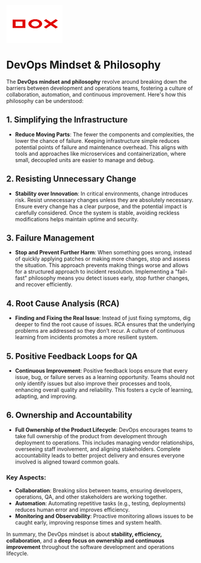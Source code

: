 <img src="image_2024-09-15_111916647.png" width="150" height="100" alt="YOMG Lab Documentation">


# DevOps Mindset & Philosophy

The **DevOps mindset and philosophy** revolve around breaking down the barriers between development and operations teams, fostering a culture of collaboration, automation, and continuous improvement. Here's how this philosophy can be understood:

## 1. Simplifying the Infrastructure
- **Reduce Moving Parts**: The fewer the components and complexities, the lower the chance of failure. Keeping infrastructure simple reduces potential points of failure and maintenance overhead. This aligns with tools and approaches like microservices and containerization, where small, decoupled units are easier to manage and debug.

## 2. Resisting Unnecessary Change
- **Stability over Innovation**: In critical environments, change introduces risk. Resist unnecessary changes unless they are absolutely necessary. Ensure every change has a clear purpose, and the potential impact is carefully considered. Once the system is stable, avoiding reckless modifications helps maintain uptime and security.

## 3. Failure Management
- **Stop and Prevent Further Harm**: When something goes wrong, instead of quickly applying patches or making more changes, stop and assess the situation. This approach prevents making things worse and allows for a structured approach to incident resolution. Implementing a "fail-fast" philosophy means you detect issues early, stop further changes, and recover efficiently.

## 4. Root Cause Analysis (RCA)
- **Finding and Fixing the Real Issue**: Instead of just fixing symptoms, dig deeper to find the root cause of issues. RCA ensures that the underlying problems are addressed so they don’t recur. A culture of continuous learning from incidents promotes a more resilient system.

## 5. Positive Feedback Loops for QA
- **Continuous Improvement**: Positive feedback loops ensure that every issue, bug, or failure serves as a learning opportunity. Teams should not only identify issues but also improve their processes and tools, enhancing overall quality and reliability. This fosters a cycle of learning, adapting, and improving.

## 6. Ownership and Accountability
- **Full Ownership of the Product Lifecycle**: DevOps encourages teams to take full ownership of the product from development through deployment to operations. This includes managing vendor relationships, overseeing staff involvement, and aligning stakeholders. Complete accountability leads to better project delivery and ensures everyone involved is aligned toward common goals.

### Key Aspects:
- **Collaboration**: Breaking silos between teams, ensuring developers, operations, QA, and other stakeholders are working together.
- **Automation**: Automating repetitive tasks (e.g., testing, deployments) reduces human error and improves efficiency.
- **Monitoring and Observability**: Proactive monitoring allows issues to be caught early, improving response times and system health.

In summary, the DevOps mindset is about **stability, efficiency, collaboration**, and a **deep focus on ownership and continuous improvement** throughout the software development and operations lifecycle.
